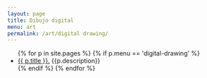 ```yaml
---
layout: page
title: Dibujo digital
menu: art
permalink: /art/digital drawing/
---
```


<ul>
    {% for p in site.pages %}
        {% if p.menu == 'digital-drawing' %}
            <li><a href="{{ p.url }}">{{ p.title }}.</a> {{p.description}}</li>
        {% endif %}
    {% endfor %}
</ul>